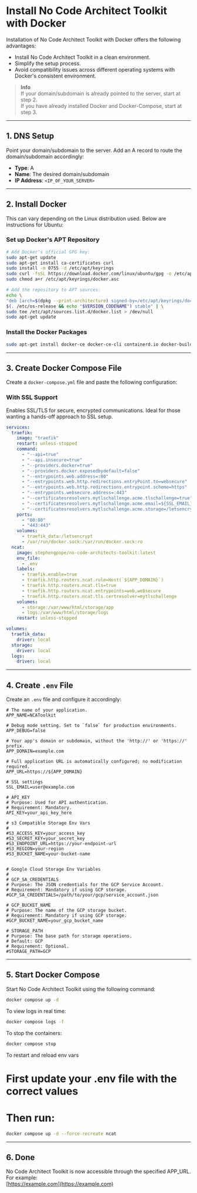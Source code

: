 ﻿# Install No Code Architect Toolkit with Docker

Installation of No Code Architect Toolkit with Docker offers the following advantages:
- Install No Code Architect Toolkit in a clean environment.
- Simplify the setup process.
- Avoid compatibility issues across different operating systems with Docker's consistent environment.

> **Info**  
> If your domain/subdomain is already pointed to the server, start at step 2.  
> If you have already installed Docker and Docker-Compose, start at step 3.

---

## 1. DNS Setup

Point your domain/subdomain to the server. Add an A record to route the domain/subdomain accordingly:

- **Type**: A  
- **Name**: The desired domain/subdomain  
- **IP Address**: `<IP_OF_YOUR_SERVER>`  

---

## 2. Install Docker

This can vary depending on the Linux distribution used. Below are instructions for Ubuntu:

### Set up Docker's APT Repository

```bash
# Add Docker's official GPG key:
sudo apt-get update
sudo apt-get install ca-certificates curl
sudo install -m 0755 -d /etc/apt/keyrings
sudo curl -fsSL https://download.docker.com/linux/ubuntu/gpg -o /etc/apt/keyrings/docker.asc
sudo chmod a+r /etc/apt/keyrings/docker.asc

# Add the repository to APT sources:
echo \
"deb [arch=$(dpkg --print-architecture) signed-by=/etc/apt/keyrings/docker.asc] https://download.docker.com/linux/ubuntu \
$(. /etc/os-release && echo "$VERSION_CODENAME") stable" | \
sudo tee /etc/apt/sources.list.d/docker.list > /dev/null
sudo apt-get update
```

### Install the Docker Packages

```bash
sudo apt-get install docker-ce docker-ce-cli containerd.io docker-buildx-plugin docker-compose-plugin
```

---

## 3. Create Docker Compose File

Create a `docker-compose.yml` file and paste the following configuration:

### With SSL Support
Enables SSL/TLS for secure, encrypted communications. Ideal for those wanting a hands-off approach to SSL setup.

```yaml
services:
  traefik:
    image: "traefik"
    restart: unless-stopped
    command:
      - "--api=true"
      - "--api.insecure=true"
      - "--providers.docker=true"
      - "--providers.docker.exposedbydefault=false"
      - "--entrypoints.web.address=:80"
      - "--entrypoints.web.http.redirections.entryPoint.to=websecure"
      - "--entrypoints.web.http.redirections.entrypoint.scheme=https"
      - "--entrypoints.websecure.address=:443"
      - "--certificatesresolvers.mytlschallenge.acme.tlschallenge=true"
      - "--certificatesresolvers.mytlschallenge.acme.email=${SSL_EMAIL}"
      - "--certificatesresolvers.mytlschallenge.acme.storage=/letsencrypt/acme.json"
    ports:
      - "80:80"
      - "443:443"
    volumes:
      - traefik_data:/letsencrypt
      - /var/run/docker.sock:/var/run/docker.sock:ro
  ncat:
    image: stephengpope/no-code-architects-toolkit:latest
    env_file:
      - .env
    labels:
      - traefik.enable=true
      - traefik.http.routers.ncat.rule=Host(`${APP_DOMAIN}`)
      - traefik.http.routers.ncat.tls=true
      - traefik.http.routers.ncat.entrypoints=web,websecure
      - traefik.http.routers.ncat.tls.certresolver=mytlschallenge
    volumes:
      - storage:/var/www/html/storage/app
      - logs:/var/www/html/storage/logs
    restart: unless-stopped

volumes:
  traefik_data:
    driver: local
  storage:
    driver: local
  logs:
    driver: local
```

---

## 4. Create `.env` File

Create an `.env` file and configure it accordingly:

```env
# The name of your application.
APP_NAME=NCAToolkit

# Debug mode setting. Set to `false` for production environments.
APP_DEBUG=false

# Your app's domain or subdomain, without the 'http://' or 'https://' prefix.
APP_DOMAIN=example.com

# Full application URL is automatically configured; no modification required.
APP_URL=https://${APP_DOMAIN}

# SSL settings
SSL_EMAIL=user@example.com

# API_KEY
# Purpose: Used for API authentication.
# Requirement: Mandatory.
API_KEY=your_api_key_here

# s3 Compatible Storage Env Vars
#
#S3_ACCESS_KEY=your_access_key
#S3_SECRET_KEY=your_secret_key
#S3_ENDPOINT_URL=https://your-endpoint-url
#S3_REGION=your-region
#S3_BUCKET_NAME=your-bucket-name


# Google Cloud Storage Env Variables
#
# GCP_SA_CREDENTIALS
# Purpose: The JSON credentials for the GCP Service Account.
# Requirement: Mandatory if using GCP storage.
#GCP_SA_CREDENTIALS=/path/to/your/gcp/service_account.json

# GCP_BUCKET_NAME
# Purpose: The name of the GCP storage bucket.
# Requirement: Mandatory if using GCP storage.
#GCP_BUCKET_NAME=your_gcp_bucket_name

# STORAGE_PATH
# Purpose: The base path for storage operations.
# Default: GCP
# Requirement: Optional.
#STORAGE_PATH=GCP

```

---

## 5. Start Docker Compose

Start No Code Architect Toolkit  using the following command:

```bash
docker compose up -d
```

To view logs in real time:

```bash
docker compose logs -f
```

To stop the containers:

```bash
docker compose stop
```

To restart and reload env vars

# First update your .env file with the correct values
# Then run:

```bash
docker compose up -d --force-recreate ncat
```

---

## 6. Done

No Code Architect Toolkit is now accessible through the specified APP_URL. For example:  
[https://example.com](https://example.com)

